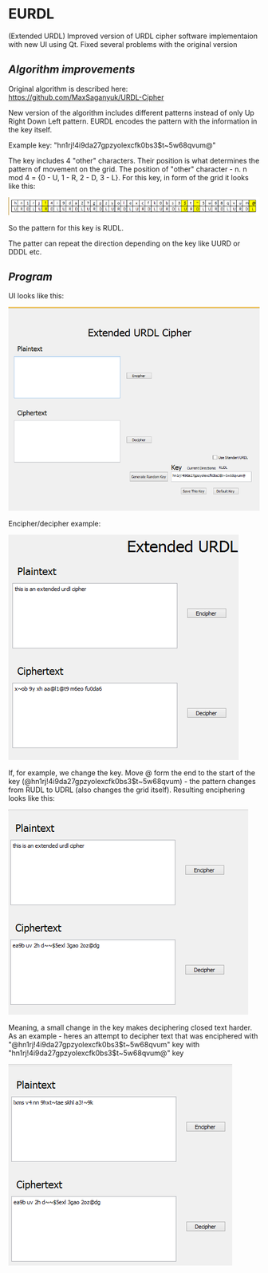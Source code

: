 # EURDL
(Extended URDL) Improved version of URDL cipher software implementaion with new UI using Qt. Fixed several problems with the original version

## _Algorithm improvements_

Original algorithm is described here: https://github.com/MaxSaganyuk/URDL-Cipher

New version of the algorithm includes different patterns instead of only Up Right Down Left pattern. 
EURDL encodes the pattern with the information in the key itself. 

Example key: "hn1rj!4i9da27gpzyolexcfk0bs3$t~5w68qvum@"

The key includes 4 "other" characters. Their position is what determines the pattern of movement on the grid. The position of "other" character - n. n mod 4 = {0 - U, 1 - R, 2 - D, 3 - L}. For this key, in form of the grid it looks like this:

<img src="readMeImages\1.png"></img>

So the pattern for this key is RUDL.

The patter can repeat the direction depending on the key like UURD or DDDL etc.

## _Program_

UI looks like this:

<img src="readMeImages\2.png"></img>

Encipher/decipher example:

<img src="readMeImages\3.png"></img>

If, for example, we change the key. Move @ form the end to the start of the key (@hn1rj!4i9da27gpzyolexcfk0bs3$t~5w68qvum) - the pattern changes from RUDL to UDRL (also changes the grid itself). Resulting enciphering looks like this:

<img src="readMeImages\4.png"></img>

Meaning, a small change in the key makes deciphering closed text harder. As an example - heres an attempt to decipher text that was enciphered with "@hn1rj!4i9da27gpzyolexcfk0bs3$t~5w68qvum" key with "hn1rj!4i9da27gpzyolexcfk0bs3$t~5w68qvum@" key

<img src="readMeImages\5.png"></img>




